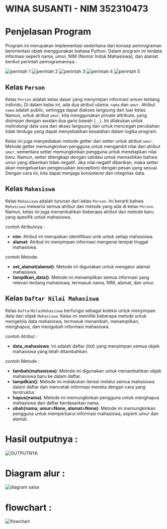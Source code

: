 # WINA SUSANTI - NIM 352310473
# Penjelasan Program

Program ini merupakan implementasi sederhana dari konsep pemrograman berorientasi objek menggunakan bahasa Python. Dalam program ini terdata informasi seperti nama, umur, NIM (Nomor Induk Mahasiswa), dan alamat.  berikut perintah pemogramannya : 

![perintah 1](https://github.com/user-attachments/assets/3487975b-a5ac-441d-b7a8-3005c6f637eb)
![perintah 2](https://github.com/user-attachments/assets/2fd94a71-68e0-4bf4-899b-005453e095f2)
![perintah 3](https://github.com/user-attachments/assets/b1e13158-8a45-44c8-a465-d6b0723db1b2)
![perintah 4](https://github.com/user-attachments/assets/8777bb86-7ec5-4890-9f11-7d1ed4fcb491)
![perintah 5](https://github.com/user-attachments/assets/0c87abd5-8400-45c0-8c25-971915e40e8b)


## Kelas `Person`

Kelas `Person` adalah kelas dasar yang menyimpan informasi umum tentang individu. Di dalam kelas ini, ada dua atribut utama: `nama` dan `umur`. Atribut `nama` adalah public, sehingga dapat diakses langsung dari luar kelas. Namun, untuk atribut `umur`, kita menggunakan private attribute, yang disimpan dengan awalan dua garis bawah (`__`). Ini dilakukan untuk melindungi data usia dari akses langsung dan untuk mencegah perubahan tidak terduga yang dapat menyebabkan kesalahan dalam logika program.

Kelas ini juga menyediakan metode getter dan setter untuk atribut `umur`. Metode getter memungkinkan pengguna untuk mengambil nilai dari atribut `umur`, sementara setter memungkinkan pengguna untuk menetapkan nilai baru. Namun, setter dilengkapi dengan validasi untuk memastikan bahwa umur yang diberikan tidak negatif. Jika nilai negatif diberikan, maka setter akan mengeluarkan pengecualian (exception) dengan pesan yang sesuai. Dengan cara ini, kita dapat menjaga konsistensi dan integritas data.

## Kelas `Mahasiswa`

Kelas `Mahasiswa` adalah turunan dari kelas `Person`. Ini berarti bahwa `Mahasiswa` mewarisi semua atribut dan metode yang ada di kelas `Person`. Namun, kelas ini juga menambahkan beberapa atribut dan metode baru yang spesifik untuk mahasiswa.

contoh Atributnya :
- **nim**: Atribut ini merupakan identifikasi unik untuk setiap mahasiswa.
- **alamat**: Atribut ini menyimpan informasi mengenai tempat tinggal mahasiswa.

contoh Metode:
- **set_alamat(alamat)**: Metode ini digunakan untuk mengatur alamat mahasiswa.
- **tampilkan_data()**: Metode ini menampilkan semua informasi yang relevan tentang mahasiswa, termasuk nama, NIM, alamat, dan umur.

## Kelas `Daftar Nilai Mahasiswa`

Kelas `DaftarNilaiMahasiswa` berfungsi sebagai koleksi untuk menyimpan data dari objek `Mahasiswa`. Kelas ini memiliki beberapa metode untuk mengelola data mahasiswa, termasuk menambah, menampilkan, menghapus, dan mengubah informasi mahasiswa.

contoh Atribut :
- **data_mahasiswa**: Ini adalah daftar (list) yang menyimpan semua objek mahasiswa yang telah ditambahkan.

contoh Metode :
- **tambah(mahasiswa)**: Metode ini digunakan untuk menambahkan objek mahasiswa baru ke dalam daftar.
- **tampilkan()**: Metode ini melakukan iterasi melalui semua mahasiswa dalam daftar dan mencetak informasi mereka dengan cara yang terstruktur.
- **hapus(nama)**: Metode ini memungkinkan pengguna untuk menghapus mahasiswa dari daftar berdasarkan nama.
- **ubah(nama, umur=None, alamat=None)**: Metode ini memungkinkan pengguna untuk memperbarui informasi mahasiswa, seperti umur dan alamat.

# Hasil outputnya : 

![OUTPUTNYA](https://github.com/user-attachments/assets/78d725ed-edb7-43b3-a615-7caf3114fd40)


# Diagram alur : 

![diagram salsa](https://github.com/user-attachments/assets/6f9fb214-d407-4781-8898-ea656270ef96)

# flowchart : 

![flowchart](https://github.com/user-attachments/assets/b06c4fa7-84ed-47be-8bd7-57a40cce5b8e)
